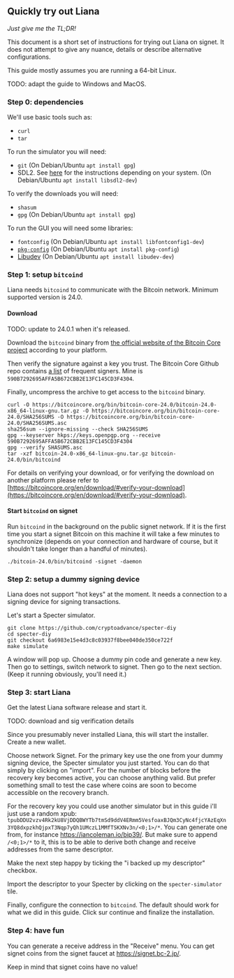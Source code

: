 ## Quickly try out Liana

*Just give me the TL;DR!*

This document is a short set of instructions for trying out Liana on signet. It does not attempt to
give any nuance, details or describe alternative configurations.

This guide mostly assumes you are running a 64-bit Linux.

TODO: adapt the guide to Windows and MacOS.


### Step 0: dependencies

We'll use basic tools such as:
- `curl`
- `tar`

To run the simulator you will need:
- `git` (On Debian/Ubuntu `apt install gpg`)
- SDL2. See
  [here](https://github.com/cryptoadvance/specter-diy/blob/6a6983e15e4d3c8c03937f8bee040de350ce722f/docs/build.md#prerequisities-simulator)
  for the instructions depending on your system. (On Debian/Ubuntu `apt install libsdl2-dev`)

To verify the downloads you will need:
- `shasum`
- `gpg` (On Debian/Ubuntu `apt install gpg`)

To run the GUI you will need some libraries:
- `fontconfig` (On Debian/Ubuntu `apt install libfontconfig1-dev`)
- [`pkg-config`](https://www.freedesktop.org/wiki/Software/pkg-config/) (On Debian/Ubuntu `apt install pkg-config`)
- [Libudev](https://www.freedesktop.org/software/systemd/man/libudev.html) (On Debian/Ubuntu `apt install libudev-dev`)


### Step 1: setup `bitcoind`

Liana needs `bitcoind` to communicate with the Bitcoin network. Minimum supported version is 24.0.

#### Download

TODO: update to 24.0.1 when it's released.

Download the `bitcoind` binary from [the official website of the Bitcoin Core
project](https://bitcoincore.org/bin/bitcoin-core-24.0/) according to your platform.

Then verify the signature against a key you trust. The Bitcoin Core Github repo contains [a
list](https://github.com/bitcoin/bitcoin/blob/master/contrib/builder-keys/keys.txt) of frequent
signers. Mine is `590B7292695AFFA5B672CBB2E13FC145CD3F4304`.

Finally, uncompress the archive to get access to the `bitcoind` binary.

```
curl -O https://bitcoincore.org/bin/bitcoin-core-24.0/bitcoin-24.0-x86_64-linux-gnu.tar.gz -O https://bitcoincore.org/bin/bitcoin-core-24.0/SHA256SUMS -O https://bitcoincore.org/bin/bitcoin-core-24.0/SHA256SUMS.asc
sha256sum --ignore-missing --check SHA256SUMS
gpg --keyserver hkps://keys.openpgp.org --receive 590B7292695AFFA5B672CBB2E13FC145CD3F4304
gpg --verify SHASUMS.asc
tar -xzf bitcoin-24.0-x86_64-linux-gnu.tar.gz bitcoin-24.0/bin/bitcoind
```

For details on verifying your download, or for verifying the download on another platform please
refer to
[https://bitcoincore.org/en/download/#verify-your-download](https://bitcoincore.org/en/download/#verify-your-download).

#### Start `bitcoind` on signet

Run `bitcoind` in the background on the public signet network. If it is the first time you start a
signet Bitcoin on this machine it will take a few minutes to synchronize (depends on your connection
and hardware of course, but it shouldn't take longer than a handful of minutes).

```
./bitcoin-24.0/bin/bitcoind -signet -daemon
```


### Step 2: setup a dummy signing device

Liana does not support "hot keys" at the moment. It needs a connection to a signing device for
signing transactions.

Let's start a Specter simulator.

```
git clone https://github.com/cryptoadvance/specter-diy
cd specter-diy
git checkout 6a6983e15e4d3c8c03937f8bee040de350ce722f
make simulate
```

A window will pop up. Choose a dummy pin code and generate a new key. Then go to settings, switch
network to signet. Then go to the next section. (Keep it running obviously, you'll need it.)


### Step 3: start Liana

Get the latest Liana software release and start it.

TODO: download and sig verification details

Since you presumably never installed Liana, this will start the installer. Create a new wallet.

Choose network Signet. For the primary key use the one from your dummy signing device, the Specter
simulator you just started. You can do that simply by clicking on "import". For the number of blocks
before the recovery key becomes active, you can choose anything valid. But prefer something small to
test the case where coins are soon to become accessible on the recovery branch.

For the recovery key you could use another simulator but in this guide i'll just use a random xpub:
`tpubDDU2vzv4Rk2kU8VjDDQBWYTb7tmSd9ddV4ERmm5VesfoaxBJQm3CyNc4fjcYAzEqXn3YQ8dxpzkhQjpxT3Nqp7yQh1UMczL1MMfTSKXNv3n/<0;1>/*`.
You can generate one from, for instance https://iancoleman.io/bip39/. But make sure to append
`/<0;1>/*` to it, this is to be able to derive both change and receive addresses from the same
descriptor.

Make the next step happy by ticking the "i backed up my descriptor" checkbox.

Import the descriptor to your Specter by clicking on the `specter-simulator` tile.

Finally, configure the connection to `bitcoind`. The default should work for what we did in this
guide. Click sur continue and finalize the installation.


### Step 4: have fun

You can generate a receive address in the "Receive" menu. You can get signet coins from the signet
faucet at https://signet.bc-2.jp/.

Keep in mind that signet coins have no value!
